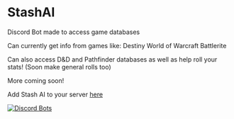 # StashAI
Discord Bot made to access game databases

Can currently get info from games like:
Destiny
World of Warcraft
Battlerite

Can also access D&D and Pathfinder databases as well as help roll your stats! (Soon make general rolls too)

More coming soon!

Add Stash AI to your server [here](https://discordapp.com/api/oauth2/authorize?client_id=491779560577433609&permissions=36883520&scope=bot)

[![Discord Bots](https://discordbots.org/api/widget/491779560577433609.svg)](https://discordbots.org/bot/491779560577433609)
